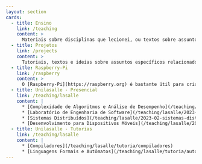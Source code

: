 ```yaml
---
layout: section
cards:
  - title: Ensino
    link: /teaching
    content: >
      Materiais sobre disciplinas que lecionei, ou textos sobre assuntos que gosto de estudar ou que e lecionei ao longo dos anos de docência em cursos relacionados a TI e Jogos.
  - title: Projetos
    link: /projects
    content: >
      Tutoriais, textos e ideias sobre assuntos específicos relacionados a projetos pessoais e profissionais em que já trabalhei.
  - title: Raspberry-Pi
    link: /raspberry
    content: >
      O [Raspberry-Pi](https://raspberry.org) é bastante útil para criar rapidamente aplicações para sistemas embarcados. Compartilho aqui algumas experiências que faço com diversas versões do dispositivo.
  - title: Unilasalle - Presencial
    link: /teaching/lasalle
    content: |
      * [Complexidade de Algoritmos e Análise de Desempenho](/teaching/lasalle/2023-02-analise-algoritmos)
      * [Laboratório de Engenharia de Software](/teaching/lasalle/2023-02-engswlab)
      * [Sistemas Distribuídos](/teaching/lasalle/2023-02-sistemas-distribuidos)
      * [Desenvolvimento para Dispositivos Móveis](/teaching/lasalle/2023-02-mobile)
  - title: Unilasalle - Tutorias
    link: /teaching/lasalle
    content: |
      * [Compiladores](/teaching/lasalle/tutoria/compiladores)
      * [Linguagens Formais e Autômatos](/teaching/lasalle/tutoria/automata)
---
```

